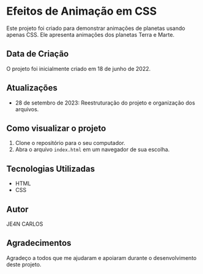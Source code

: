 # Efeitos de Animação em CSS

Este projeto foi criado para demonstrar animações de planetas usando apenas CSS. Ele apresenta animações dos planetas Terra e Marte.

## Data de Criação

O projeto foi inicialmente criado em 18 de junho de 2022.

## Atualizações

- 28 de setembro de 2023: Reestruturação do projeto e organização dos arquivos.

## Como visualizar o projeto

1. Clone o repositório para o seu computador.
2. Abra o arquivo `index.html` em um navegador de sua escolha.

## Tecnologias Utilizadas

- HTML
- CSS

## Autor

JE4N CARLOS

## Agradecimentos

Agradeço a todos que me ajudaram e apoiaram durante o desenvolvimento deste projeto.

